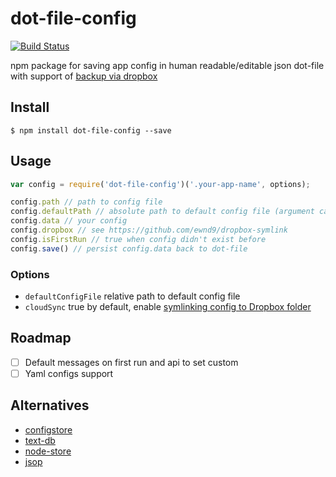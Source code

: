 # dot-file-config

[![Build Status](https://travis-ci.org/ewnd9/dot-file-config.svg?branch=master)](https://travis-ci.org/ewnd9/dot-file-config)

npm package for saving app config in human readable/editable json dot-file
with support of [backup via dropbox](https://github.com/ewnd9/dropbox-symlink)

## Install

```
$ npm install dot-file-config --save
```

## Usage

```javascript
var config = require('dot-file-config')('.your-app-name', options);

config.path // path to config file
config.defaultPath // absolute path to default config file (argument can be relative)
config.data // your config
config.dropbox // see https://github.com/ewnd9/dropbox-symlink
config.isFirstRun // true when config didn't exist before
config.save() // persist config.data back to dot-file
```

### Options

- `defaultConfigFile` relative path to default config file
- `cloudSync` true by default, enable [symlinking config to Dropbox folder](https://github.com/ewnd9/dropbox-symlink)

## Roadmap

- [ ] Default messages on first run and api to set custom
- [ ] Yaml configs support

## Alternatives

- [configstore](https://github.com/yeoman/configstore)
- [text-db](https://github.com/asarode/text-db)
- [node-store](https://github.com/alexkwolfe/node-store)
- [jsop](https://github.com/typicode/jsop)
